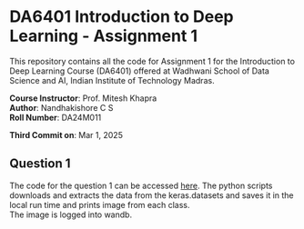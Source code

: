 # DA6401 Introduction to Deep Learning - Assignment 1
This repository contains all the code for Assignment 1 for the Introduction to Deep Learning Course (DA6401) offered at Wadhwani School of Data Science and AI, Indian Institute of Technology Madras. 

**Course Instructor**: Prof. Mitesh Khapra \
**Author**: Nandhakishore C S \
**Roll Number**: DA24M011 

**Third Commit on**: Mar 1, 2025 

## Question 1
The code for the question 1 can be accessed [here](https://github.com/nandhakishorecs/da6401_assignment1/blob/main/question1.py). The python scripts downloads and extracts the data from the keras.datasets and saves it in the local run time and prints image from each class. \
The image is logged into wandb. 